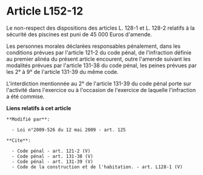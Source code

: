 # Article L152-12

Le non-respect des dispositions des articles L. 128-1 et L. 128-2 relatifs à la sécurité des piscines est puni de 45 000
Euros d'amende. 

Les personnes morales déclarées responsables pénalement, dans les conditions prévues par l'article 121-2 du code pénal, de
l'infraction définie au premier alinéa du présent article encourent, outre l'amende suivant les modalités prévues par
l'article 131-38 du code pénal, les peines prévues par les 2° à 9° de l'article 131-39 du même code.

L'interdiction mentionnée au 2° de l'article 131-39 du code pénal porte sur l'activité dans l'exercice ou à l'occasion de
l'exercice de laquelle l'infraction a été commise.

**Liens relatifs à cet article**

	**Modifié par**:

	  - Loi n°2009-526 du 12 mai 2009 - art. 125

	**Cite**:

	  - Code pénal - art. 121-2 (V)
	  - Code pénal - art. 131-38 (V)
	  - Code pénal - art. 131-39 (V)
	  - Code de la construction et de l'habitation. - art. L128-1 (V)

